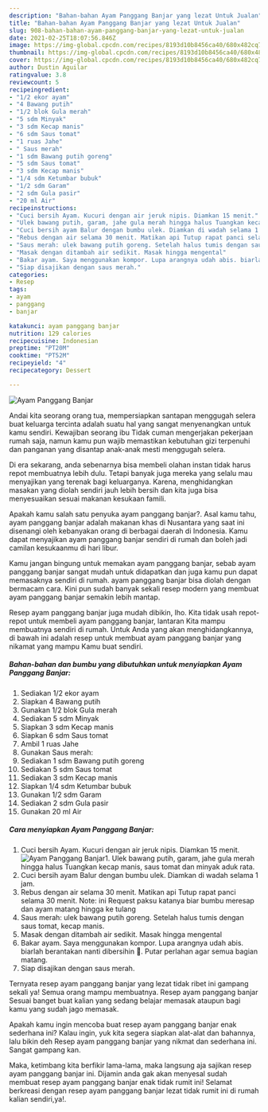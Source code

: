 ```yaml
---
description: "Bahan-bahan Ayam Panggang Banjar yang lezat Untuk Jualan"
title: "Bahan-bahan Ayam Panggang Banjar yang lezat Untuk Jualan"
slug: 908-bahan-bahan-ayam-panggang-banjar-yang-lezat-untuk-jualan
date: 2021-02-25T18:07:56.846Z
image: https://img-global.cpcdn.com/recipes/8193d10b8456ca40/680x482cq70/ayam-panggang-banjar-foto-resep-utama.jpg
thumbnail: https://img-global.cpcdn.com/recipes/8193d10b8456ca40/680x482cq70/ayam-panggang-banjar-foto-resep-utama.jpg
cover: https://img-global.cpcdn.com/recipes/8193d10b8456ca40/680x482cq70/ayam-panggang-banjar-foto-resep-utama.jpg
author: Dustin Aguilar
ratingvalue: 3.8
reviewcount: 5
recipeingredient:
- "1/2 ekor ayam"
- "4 Bawang putih"
- "1/2 blok Gula merah"
- "5 sdm Minyak"
- "3 sdm Kecap manis"
- "6 sdm Saus tomat"
- "1 ruas Jahe"
- " Saus merah"
- "1 sdm Bawang putih goreng"
- "5 sdm Saus tomat"
- "3 sdm Kecap manis"
- "1/4 sdm Ketumbar bubuk"
- "1/2 sdm Garam"
- "2 sdm Gula pasir"
- "20 ml Air"
recipeinstructions:
- "Cuci bersih Ayam. Kucuri dengan air jeruk nipis. Diamkan 15 menit."
- "Ulek bawang putih, garam, jahe gula merah hingga halus Tuangkan kecap manis, saus tomat dan minyak aduk rata."
- "Cuci bersih ayam Balur dengan bumbu ulek. Diamkan di wadah selama 1 jam."
- "Rebus dengan air selama 30 menit. Matikan api Tutup rapat panci selama 30 menit. Note: ini Request paksu katanya biar bumbu meresap dan ayam matang hingga ke tulang"
- "Saus merah: ulek bawang putih goreng. Setelah halus tumis dengan saus tomat, kecap manis."
- "Masak dengan ditambah air sedikit. Masak hingga mengental"
- "Bakar ayam. Saya menggunakan kompor. Lupa arangnya udah abis. biarlah berantakan nanti dibersihin 🤭. Putar perlahan agar semua bagian matang."
- "Siap disajikan dengan saus merah."
categories:
- Resep
tags:
- ayam
- panggang
- banjar

katakunci: ayam panggang banjar 
nutrition: 129 calories
recipecuisine: Indonesian
preptime: "PT20M"
cooktime: "PT52M"
recipeyield: "4"
recipecategory: Dessert

---
```



![Ayam Panggang Banjar](https://img-global.cpcdn.com/recipes/8193d10b8456ca40/680x482cq70/ayam-panggang-banjar-foto-resep-utama.jpg)

Andai kita seorang orang tua, mempersiapkan santapan menggugah selera buat keluarga tercinta adalah suatu hal yang sangat menyenangkan untuk kamu sendiri. Kewajiban seorang ibu Tidak cuman mengerjakan pekerjaan rumah saja, namun kamu pun wajib memastikan kebutuhan gizi terpenuhi dan panganan yang disantap anak-anak mesti menggugah selera.

Di era  sekarang, anda sebenarnya bisa membeli olahan instan tidak harus repot membuatnya lebih dulu. Tetapi banyak juga mereka yang selalu mau menyajikan yang terenak bagi keluarganya. Karena, menghidangkan masakan yang diolah sendiri jauh lebih bersih dan kita juga bisa menyesuaikan sesuai makanan kesukaan famili. 



Apakah kamu salah satu penyuka ayam panggang banjar?. Asal kamu tahu, ayam panggang banjar adalah makanan khas di Nusantara yang saat ini disenangi oleh kebanyakan orang di berbagai daerah di Indonesia. Kamu dapat menyajikan ayam panggang banjar sendiri di rumah dan boleh jadi camilan kesukaanmu di hari libur.

Kamu jangan bingung untuk memakan ayam panggang banjar, sebab ayam panggang banjar sangat mudah untuk didapatkan dan juga kamu pun dapat memasaknya sendiri di rumah. ayam panggang banjar bisa diolah dengan bermacam cara. Kini pun sudah banyak sekali resep modern yang membuat ayam panggang banjar semakin lebih mantap.

Resep ayam panggang banjar juga mudah dibikin, lho. Kita tidak usah repot-repot untuk membeli ayam panggang banjar, lantaran Kita mampu membuatnya sendiri di rumah. Untuk Anda yang akan menghidangkannya, di bawah ini adalah resep untuk membuat ayam panggang banjar yang nikamat yang mampu Kamu buat sendiri.

<!--inarticleads1-->

##### Bahan-bahan dan bumbu yang dibutuhkan untuk menyiapkan Ayam Panggang Banjar:

1. Sediakan 1/2 ekor ayam
1. Siapkan 4 Bawang putih
1. Gunakan 1/2 blok Gula merah
1. Sediakan 5 sdm Minyak
1. Siapkan 3 sdm Kecap manis
1. Siapkan 6 sdm Saus tomat
1. Ambil 1 ruas Jahe
1. Gunakan  Saus merah:
1. Sediakan 1 sdm Bawang putih goreng
1. Sediakan 5 sdm Saus tomat
1. Sediakan 3 sdm Kecap manis
1. Siapkan 1/4 sdm Ketumbar bubuk
1. Gunakan 1/2 sdm Garam
1. Sediakan 2 sdm Gula pasir
1. Gunakan 20 ml Air




<!--inarticleads2-->

##### Cara menyiapkan Ayam Panggang Banjar:

1. Cuci bersih Ayam. Kucuri dengan air jeruk nipis. Diamkan 15 menit.
<img src="https://img-global.cpcdn.com/steps/1bf0f00dd8822d18/160x128cq70/ayam-panggang-banjar-langkah-memasak-1-foto.jpg" alt="Ayam Panggang Banjar">1. Ulek bawang putih, garam, jahe gula merah hingga halus Tuangkan kecap manis, saus tomat dan minyak aduk rata.
1. Cuci bersih ayam Balur dengan bumbu ulek. Diamkan di wadah selama 1 jam.
1. Rebus dengan air selama 30 menit. Matikan api Tutup rapat panci selama 30 menit. Note: ini Request paksu katanya biar bumbu meresap dan ayam matang hingga ke tulang
1. Saus merah: ulek bawang putih goreng. Setelah halus tumis dengan saus tomat, kecap manis.
1. Masak dengan ditambah air sedikit. Masak hingga mengental
1. Bakar ayam. Saya menggunakan kompor. Lupa arangnya udah abis. biarlah berantakan nanti dibersihin 🤭. Putar perlahan agar semua bagian matang.
1. Siap disajikan dengan saus merah.




Ternyata resep ayam panggang banjar yang lezat tidak ribet ini gampang sekali ya! Semua orang mampu membuatnya. Resep ayam panggang banjar Sesuai banget buat kalian yang sedang belajar memasak ataupun bagi kamu yang sudah jago memasak.

Apakah kamu ingin mencoba buat resep ayam panggang banjar enak sederhana ini? Kalau ingin, yuk kita segera siapkan alat-alat dan bahannya, lalu bikin deh Resep ayam panggang banjar yang nikmat dan sederhana ini. Sangat gampang kan. 

Maka, ketimbang kita berfikir lama-lama, maka langsung aja sajikan resep ayam panggang banjar ini. Dijamin anda gak akan menyesal sudah membuat resep ayam panggang banjar enak tidak rumit ini! Selamat berkreasi dengan resep ayam panggang banjar lezat tidak rumit ini di rumah kalian sendiri,ya!.

